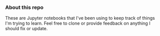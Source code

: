 ### About this repo

These are Jupyter notebooks that I've been using to keep track of things I'm trying to learn. Feel free to clone or provide feedback on anything I should fix or update. 


